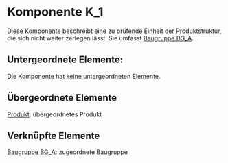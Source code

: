 # Komponente K_1
Diese Komponente beschreibt eine zu prüfende Einheit der Produktstruktur, die sich nicht weiter zerlegen lässt. Sie umfasst  [Baugruppe BG_A](Baugruppe1.md).

## Untergeordnete Elemente:
Die Komponente hat keine untergeordneten Elemente.

## Übergeordnete Elemente
[Produkt](Produkt.md): übergeordnetes Produkt

## Verknüpfte Elemente
[Baugruppe BG_A](Baugruppe1.md): zugeordnete Baugruppe